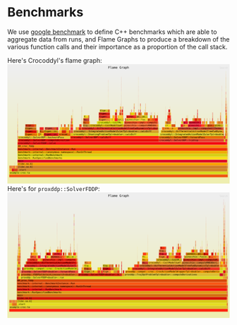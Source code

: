 # Benchmarks

We use [google benchmark](https://github.com/google/benchmark/tree/v1.5.0) to define C++ benchmarks
which are able to aggregate data from runs, and Flame Graphs to produce a breakdown of the various function calls
and their importance as a proportion of the call stack.

Here's Crocoddyl's flame graph:
![croc-talos-arm](images/flamegraph-croc.svg)
Here's for `proxddp::SolverFDDP`:
![prox-talos-arm](images/flamegraph-prox.svg)
